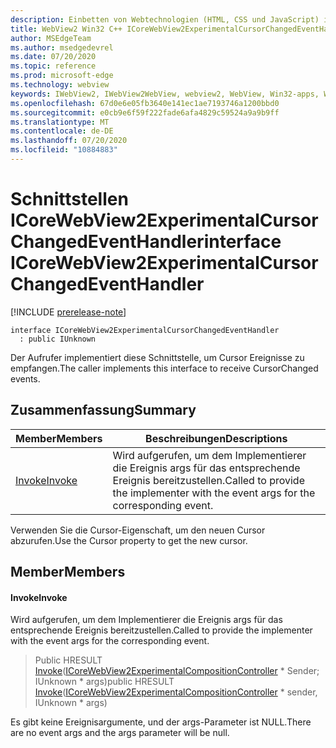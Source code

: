 ```yaml
---
description: Einbetten von Webtechnologien (HTML, CSS und JavaScript) in ihre systemeigenen Anwendungen mit dem Microsoft Edge WebView2-Steuerelement
title: WebView2 Win32 C++ ICoreWebView2ExperimentalCursorChangedEventHandler
author: MSEdgeTeam
ms.author: msedgedevrel
ms.date: 07/20/2020
ms.topic: reference
ms.prod: microsoft-edge
ms.technology: webview
keywords: IWebView2, IWebView2WebView, webview2, WebView, Win32-apps, Win32, Edge, ICoreWebView2, ICoreWebView2Controller, Browser-Steuerelement, Edge-HTML, ICoreWebView2ExperimentalCursorChangedEventHandler
ms.openlocfilehash: 67d0e6e05fb3640e141ec1ae7193746a1200bbd0
ms.sourcegitcommit: e0cb9e6f59f222fade6afa4829c59524a9a9b9ff
ms.translationtype: MT
ms.contentlocale: de-DE
ms.lasthandoff: 07/20/2020
ms.locfileid: "10884883"
---
```

# <span data-ttu-id="50d29-104">Schnittstellen ICoreWebView2ExperimentalCursorChangedEventHandler</span><span class="sxs-lookup"><span data-stu-id="50d29-104">interface ICoreWebView2ExperimentalCursorChangedEventHandler</span></span> 

[!INCLUDE [prerelease-note](../../includes/prerelease-note.md)]

```
interface ICoreWebView2ExperimentalCursorChangedEventHandler
  : public IUnknown
```

<span data-ttu-id="50d29-105">Der Aufrufer implementiert diese Schnittstelle, um Cursor Ereignisse zu empfangen.</span><span class="sxs-lookup"><span data-stu-id="50d29-105">The caller implements this interface to receive CursorChanged events.</span></span>

## <span data-ttu-id="50d29-106">Zusammenfassung</span><span class="sxs-lookup"><span data-stu-id="50d29-106">Summary</span></span>

 <span data-ttu-id="50d29-107">Member</span><span class="sxs-lookup"><span data-stu-id="50d29-107">Members</span></span>                        | <span data-ttu-id="50d29-108">Beschreibungen</span><span class="sxs-lookup"><span data-stu-id="50d29-108">Descriptions</span></span>
--------------------------------|---------------------------------------------
[<span data-ttu-id="50d29-109">Invoke</span><span class="sxs-lookup"><span data-stu-id="50d29-109">Invoke</span></span>](#invoke) | <span data-ttu-id="50d29-110">Wird aufgerufen, um dem Implementierer die Ereignis args für das entsprechende Ereignis bereitzustellen.</span><span class="sxs-lookup"><span data-stu-id="50d29-110">Called to provide the implementer with the event args for the corresponding event.</span></span>

<span data-ttu-id="50d29-111">Verwenden Sie die Cursor-Eigenschaft, um den neuen Cursor abzurufen.</span><span class="sxs-lookup"><span data-stu-id="50d29-111">Use the Cursor property to get the new cursor.</span></span>

## <span data-ttu-id="50d29-112">Member</span><span class="sxs-lookup"><span data-stu-id="50d29-112">Members</span></span>

#### <span data-ttu-id="50d29-113">Invoke</span><span class="sxs-lookup"><span data-stu-id="50d29-113">Invoke</span></span> 

<span data-ttu-id="50d29-114">Wird aufgerufen, um dem Implementierer die Ereignis args für das entsprechende Ereignis bereitzustellen.</span><span class="sxs-lookup"><span data-stu-id="50d29-114">Called to provide the implementer with the event args for the corresponding event.</span></span>

> <span data-ttu-id="50d29-115">Public HRESULT [Invoke](#invoke)([ICoreWebView2ExperimentalCompositionController](icorewebview2experimentalcompositioncontroller.md) \* Sender; IUnknown \* args)</span><span class="sxs-lookup"><span data-stu-id="50d29-115">public HRESULT [Invoke](#invoke)([ICoreWebView2ExperimentalCompositionController](icorewebview2experimentalcompositioncontroller.md) \* sender, IUnknown \* args)</span></span>

<span data-ttu-id="50d29-116">Es gibt keine Ereignisargumente, und der args-Parameter ist NULL.</span><span class="sxs-lookup"><span data-stu-id="50d29-116">There are no event args and the args parameter will be null.</span></span>

